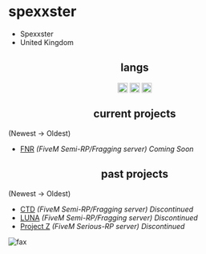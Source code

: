 <h1>spexxster</h1>

- Spexxster
- United Kingdom

<p align="center">
</p>

<h2 align="center">langs</h2>

<p align="center">
<img align="center" src="https://cdn.jsdelivr.net/npm/simple-icons@3.0.1/icons/python.svg" alt="python" height="20" width="20" />
<img align="center" src="https://cdn.jsdelivr.net/npm/simple-icons@3.0.1/icons/lua.svg" alt="lua" height="20" width="20" />
<img align="center" src="https://cdn.jsdelivr.net/npm/simple-icons@3.0.1/icons/node-dot-js.svg" alt="nodejs" height="20" width="20" />
<!-- <img align="center" src="https://cdn.discordapp.com/attachments/1054768800656015381/1147933695156686989/download-removebg-preview.png" alt="html" height="20" width="20" />
<img align="center" src="https://cdn.discordapp.com/attachments/1054768800656015381/1147933969132814376/198-1985012_transparent-css3-logo-png-css-logo-transparent-background-removebg-preview.png" alt="css" height="20" width="20" /> -->
</p>

<h2 align="center">current projects</h2>

(Newest -> Oldest)
<!-- - [Project Z](https://discord.gg/7gTkC5MsTS) *(FiveM Serious-RP server)* -->
- [FNR](https://discord.gg/fnr5m) *(FiveM Semi-RP/Fragging server) Coming Soon*
<!-- - [LUNA](https://discord.gg/luna5m) *(FiveM Semi-RP/Fragging server)* -->

<h2 align="center">past projects</h2>

(Newest -> Oldest)
- [CTD](https://discord.gg/ctd5m) *(FiveM Semi-RP/Fragging server) Discontinued*
- [LUNA](https://discord.gg/luna5m) *(FiveM Semi-RP/Fragging server) Discontinued*
- [Project Z](https://discord.gg/7gTkC5MsTS) *(FiveM Serious-RP server) Discontinued*

<img src="https://komarev.com/ghpvc/?username=Spexxster&color=lightgray" alt="fax" width="" height="">
<p align="center">
</p>
